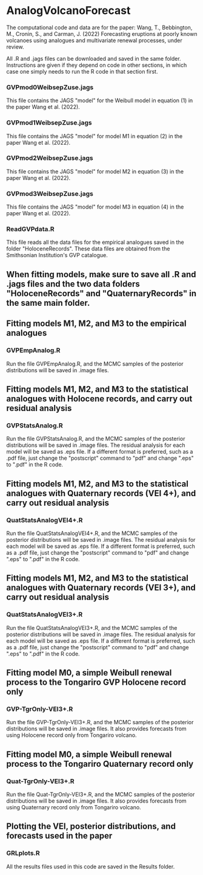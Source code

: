 # AnalogVolcanoForecast

The computational code and data are for the paper: Wang, T., Bebbington, M., Cronin, S., and Carman, J. (2022) Forecasting eruptions at poorly known volcanoes using analogues and multivariate renewal processes, under review.

All .R and .jags files can be downloaded and saved in the same folder. Instructions are given if they depend on code in other sections, in which case one simply needs to run the R code in that section first.

### GVPmod0WeibsepZuse.jags 
This file contains the JAGS "model" for the Weibull model in equation (1) in the paper Wang et al. (2022).

### GVPmod1WeibsepZuse.jags
This file contains the JAGS "model" for model M1 in equation (2) in the paper Wang et al. (2022).

### GVPmod2WeibsepZuse.jags
This file contains the JAGS "model" for model M2 in equation (3) in the paper Wang et al. (2022).

### GVPmod3WeibsepZuse.jags
This file contains the JAGS "model" for model M3 in equation (4) in the paper Wang et al. (2022).

### ReadGVPdata.R
This file reads all the data files for the empirical analogues saved in the folder "HoloceneRecords". These data files are obtained from the Smithsonian Institution's GVP catalogue.

##
## When fitting models, make sure to save all .R and .jags files and the two data folders "HoloceneRecords" and "QuaternaryRecords" in the same main folder.

## Fitting models M1, M2, and M3 to the empirical analogues 
### GVPEmpAnalog.R
Run the file GVPEmpAnalog.R, and the MCMC samples of the posterior distributions will be saved in .image files.

## Fitting models M1, M2, and M3 to the statistical analogues with Holocene records, and carry out residual analysis 
### GVPStatsAnalog.R
Run the file GVPStatsAnalog.R, and the MCMC samples of the posterior distributions will be saved in .image files. The residual analysis for each model will be saved as .eps file. If a different format is preferred, such as a .pdf file, just change the "postscript" command to "pdf" and change ".eps" to ".pdf" in the R code.

## Fitting models M1, M2, and M3 to the statistical analogues with Quaternary records (VEI 4+), and carry out residual analysis 
### QuatStatsAnalogVEI4+.R
Run the file QuatStatsAnalogVEI4+.R, and the MCMC samples of the posterior distributions will be saved in .image files. The residual analysis for each model will be saved as .eps file. If a different format is preferred, such as a .pdf file, just change the "postscript" command to "pdf" and change ".eps" to ".pdf" in the R code.

## Fitting models M1, M2, and M3 to the statistical analogues with Quaternary records (VEI 3+), and carry out residual analysis 
### QuatStatsAnalogVEI3+.R
Run the file QuatStatsAnalogVEI3+.R, and the MCMC samples of the posterior distributions will be saved in .image files. The residual analysis for each model will be saved as .eps file. If a different format is preferred, such as a .pdf file, just change the "postscript" command to "pdf" and change ".eps" to ".pdf" in the R code.

## Fitting model M0, a simple Weibull renewal process to the Tongariro GVP Holocene record only 
### GVP-TgrOnly-VEI3+.R
Run the file GVP-TgrOnly-VEI3+.R, and the MCMC samples of the posterior distributions will be saved in .image files. It also provides forecasts from using Holocene record only from Tongariro volcano.

## Fitting model M0, a simple Weibull renewal process to the Tongariro Quaternary record only 
### Quat-TgrOnly-VEI3+.R 
Run the file Quat-TgrOnly-VEI3+.R, and the MCMC samples of the posterior distributions will be saved in .image files. It also provides forecasts from using Quaternary record only from Tongariro volcano.


## Plotting the VEI, posterior distributions, and forecasts used in the paper 
### GRLplots.R
All the results files used in this code are saved in the Results folder.





